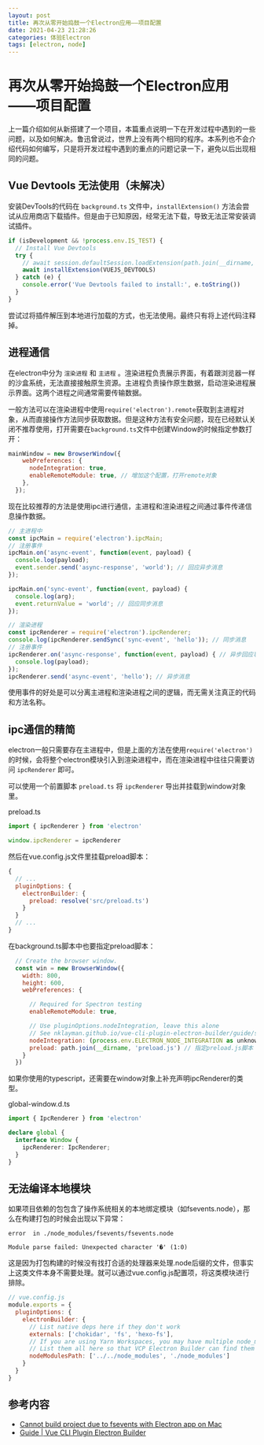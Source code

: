 ```yaml
---
layout: post
title: 再次从零开始捣鼓一个Electron应用——项目配置
date: 2021-04-23 21:28:26
categories: 体验Electron
tags: [electron, node]
---
```


# 再次从零开始捣鼓一个Electron应用——项目配置

上一篇介绍如何从新搭建了一个项目，本篇重点说明一下在开发过程中遇到的一些问题，以及如何解决。鲁迅曾说过，世界上没有两个相同的程序。本系列也不会介绍代码如何编写，只是将开发过程中遇到的重点的问题记录一下，避免以后出现相同的问题。

<!-- more -->

## Vue Devtools 无法使用（未解决）

安装DevTools的代码在 `background.ts` 文件中，`installExtension()` 方法会尝试从应用商店下载插件。但是由于已知原因，经常无法下载，导致无法正常安装调试插件。

```javascript
if (isDevelopment && !process.env.IS_TEST) {
  // Install Vue Devtools
  try {
    // await session.defaultSession.loadExtension(path.join(__dirname, '../vue-devtools'))
    await installExtension(VUEJS_DEVTOOLS)
  } catch (e) {
    console.error('Vue Devtools failed to install:', e.toString())
  }
}
```

尝试过将插件解压到本地进行加载的方式，也无法使用。最终只有将上述代码注释掉。

## 进程通信

在electron中分为 `渲染进程` 和 `主进程` 。渲染进程负责展示界面，有着跟浏览器一样的沙盒系统，无法直接接触原生资源。主进程负责操作原生数据，启动渲染进程展示界面。这两个进程之间通常需要传输数据。

一般方法可以在渲染进程中使用`require('electron').remote`获取到主进程对象，从而直接操作方法同步获取数据。但是这种方法有安全问题，现在已经默认关闭不推荐使用，打开需要在`background.ts`文件中创建Window的时候指定参数打开：

```javascript
mainWindow = new BrowserWindow({
    webPreferences: {
      nodeIntegration: true,
      enableRemoteModule: true, // 增加这个配置，打开remote对象
    },
  });
```

现在比较推荐的方法是使用ipc进行通信，主进程和渲染进程之间通过事件传递信息操作数据。

```javascript
// 主进程中
const ipcMain = require('electron').ipcMain;
// 注册事件
ipcMain.on('async-event', function(event, payload) {
  console.log(payload);
  event.sender.send('async-response', 'world'); // 回应异步消息
});

ipcMain.on('sync-event', function(event, payload) {
  console.log(arg);
  event.returnValue = 'world'; // 回应同步消息
});
```

```javascript
// 渲染进程
const ipcRenderer = require('electron').ipcRenderer;
console.log(ipcRenderer.sendSync('sync-event', 'hello')); // 同步消息
// 注册事件
ipcRenderer.on('async-response', function(event, payload) { // 异步回应事件
  console.log(payload);
});
ipcRenderer.send('async-event', 'hello'); // 异步消息
```

使用事件的好处是可以分离主进程和渲染进程之间的逻辑，而无需关注真正的代码和方法名称。

## ipc通信的精简

electron一般只需要存在主进程中，但是上面的方法在使用`require('electron')`的时候，会将整个electron模块引入到渲染进程中，而在渲染进程中往往只需要访问 `ipcRenderer` 即可。

可以使用一个前置脚本 `preload.ts` 将 `ipcRenderer` 导出并挂载到window对象里。

preload.ts
```javascript
import { ipcRenderer } from 'electron'

window.ipcRenderer = ipcRenderer
```

然后在vue.config.js文件里挂载preload脚本：

```javascript
{
  // ...
  pluginOptions: {
    electronBuilder: {
      preload: resolve('src/preload.ts')
    }
  }
  // ...
}
```

在background.ts脚本中也要指定preload脚本：

```javascript
  // Create the browser window.
  const win = new BrowserWindow({
    width: 800,
    height: 600,
    webPreferences: {

      // Required for Spectron testing
      enableRemoteModule: true,

      // Use pluginOptions.nodeIntegration, leave this alone
      // See nklayman.github.io/vue-cli-plugin-electron-builder/guide/security.html#node-integration for more info
      nodeIntegration: (process.env.ELECTRON_NODE_INTEGRATION as unknown) as boolean,
      preload: path.join(__dirname, 'preload.js') // 指定preload.js脚本
    }
  })
```

如果你使用的typescript，还需要在window对象上补充声明ipcRenderer的类型。

global-window.d.ts
```typescript
import { IpcRenderer } from 'electron'

declare global {
  interface Window {
    ipcRenderer: IpcRenderer;
  }
}
```

## 无法编译本地模块

如果项目依赖的包包含了操作系统相关的本地绑定模块（如fsevents.node），那么在构建打包的时候会出现以下异常：

```shell
error  in ./node_modules/fsevents/fsevents.node

Module parse failed: Unexpected character '�' (1:0)
```

这是因为打包构建的时候没有找打合适的处理器来处理.node后缀的文件，但事实上这类文件本身不需要处理。就可以通过vue.config.js配置项，将这类模块进行排除。

```javascript
// vue.config.js
module.exports = {
  pluginOptions: {
    electronBuilder: {
      // List native deps here if they don't work
      externals: ['chokidar', 'fs', 'hexo-fs'],
      // If you are using Yarn Workspaces, you may have multiple node_modules folders
      // List them all here so that VCP Electron Builder can find them
      nodeModulesPath: ['../../node_modules', './node_modules']
    }
  }
}
```

## 参考内容

+ [Cannot build project due to fsevents with Electron app on Mac](https://github.com/paulmillr/chokidar/issues/1000)
+ [Guide | Vue CLI Plugin Electron Builder](https://nklayman.github.io/vue-cli-plugin-electron-builder/guide/guide.html#preload-files)
